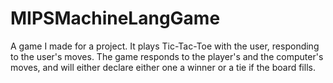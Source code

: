 # MIPSMachineLangGame
A game I made for a project. It plays Tic-Tac-Toe with the user, responding to the user's moves. The game responds to the player's and the computer's moves, and will either declare either one a winner or a tie if the board fills.
